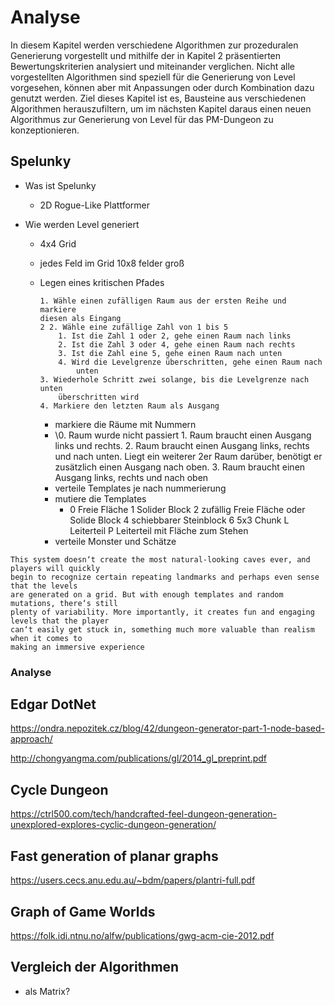 # Analyse

<!--
*   Analysieren und vergleichen verschiedener Algorithmen
*   Ableiten von Algorithmen aus Spielen

*Für jeden Algo*rithmus

- Wie funktioniert der Algorithmus?
  - evtl. Technologie erklären (hier oder wo anders?)
- Zeigen von Beispielen
- Bewerten das Algorithmus anhand der Kriterien
  - Was macht der Algo gut?
  - Was macht der Algo schlecht?
  - Welche grenzen gibt es?



geschätzter Umfang ca: 40%
-->

In diesem Kapitel werden verschiedene Algorithmen zur prozeduralen Generierung vorgestellt und mithilfe der in Kapitel 2 präsentierten Bewertungskriterien analysiert und miteinander verglichen. Nicht alle vorgestellten Algorithmen sind speziell für die Generierung von Level vorgesehen, können aber mit Anpassungen oder durch Kombination dazu genutzt werden. Ziel dieses Kapitel ist es, Bausteine aus verschiedenen Algorithmen herauszufiltern, um im nächsten Kapitel daraus einen neuen Algorithmus zur Generierung von Level für das PM-Dungeon zu konzeptionieren.  

## Spelunky

- Was ist Spelunky

  - 2D Rogue-Like Plattformer

- Wie werden Level generiert

  - 4x4 Grid 

  - jedes Feld im Grid 10x8 felder groß 

  - Legen eines kritischen Pfades

    ```
    1. Wähle einen zufälligen Raum aus der ersten Reihe und markiere
    diesen als Eingang
    2 2. Wähle eine zufällige Zahl von 1 bis 5
    	1. Ist die Zahl 1 oder 2, gehe einen Raum nach links
    	2. Ist die Zahl 3 oder 4, gehe einen Raum nach rechts
    	3. Ist die Zahl eine 5, gehe einen Raum nach unten
    	4. Wird die Levelgrenze überschritten, gehe einen Raum nach
    		unten
    3. Wiederhole Schritt zwei solange, bis die Levelgrenze nach unten
    	überschritten wird
    4. Markiere den letzten Raum als Ausgang
    ```

    - markiere die Räume mit Nummern 
    - \0. Raum wurde nicht passiert 1. Raum braucht einen Ausgang links und rechts. 2. Raum braucht einen Ausgang links, rechts und nach unten. Liegt ein weiterer 2er Raum darüber, benötigt er zusätzlich einen Ausgang nach oben. 3. Raum braucht einen Ausgang links, rechts und nach oben
    - verteile Templates je nach nummerierung
    - mutiere die Templates
      - 0 Freie Fläche 1 Solider Block 2 zufällig Freie Fläche oder Solide Block 4 schiebbarer Steinblock 6 5x3 Chunk L Leiterteil P Leiterteil mit Fläche zum Stehen
    - verteile Monster und Schätze 

    

```
This system doesn‘t create the most natural-looking caves ever, and players will quickly
begin to recognize certain repeating landmarks and perhaps even sense that the levels
are generated on a grid. But with enough templates and random mutations, there‘s still
plenty of variability. More importantly, it creates fun and engaging levels that the player
can‘t easily get stuck in, something much more valuable than realism when it comes to
making an immersive experience 
```

### Analyse 



## Edgar DotNet 

https://ondra.nepozitek.cz/blog/42/dungeon-generator-part-1-node-based-approach/

http://chongyangma.com/publications/gl/2014_gl_preprint.pdf



## Cycle Dungeon

https://ctrl500.com/tech/handcrafted-feel-dungeon-generation-unexplored-explores-cyclic-dungeon-generation/

## Fast generation of planar graphs

https://users.cecs.anu.edu.au/~bdm/papers/plantri-full.pdf

## Graph of Game Worlds

https://folk.idi.ntnu.no/alfw/publications/gwg-acm-cie-2012.pdf

## Vergleich der Algorithmen

- als Matrix?

